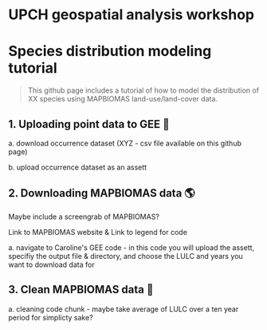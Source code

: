 # UPCH geospatial analysis workshop
# Species distribution modeling tutorial
> This github page includes a tutorial of how to model the distribution of XX species using MAPBIOMAS land-use/land-cover data.


## 1. Uploading point data to GEE :mosquito:

a. download occurrence dataset (XYZ - csv file available on this github page)

b. upload occurrence dataset as an assett


## 2. Downloading MAPBIOMAS data :earth_americas:

Maybe include a screengrab of MAPBIOMAS?

Link to MAPBIOMAS website & Link to legend for code

a. navigate to Caroline's GEE code - in this code you will upload the assett, specifiy the output file & directory, and choose the LULC and years you want to download data for


## 3. Clean MAPBIOMAS data :broom:

a. cleaning code chunk - maybe take average of LULC over a ten year period for simplicty sake?

